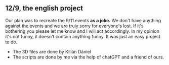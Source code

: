 ## 12/9, the english project
Our plan was to recreate the 9/11 events **as a joke.** We don't have anything against the events and we are truly sorry for everyone's lost. If it's bothering you please let me know and I will act accordingly.
In my opinion it's not funny, it doesn't contain anything funny. It was just an easy project to do.

- The 3D files are done by Kilián Dániel
- The scripts are done by me via the help of chatGPT and a friend of ours.